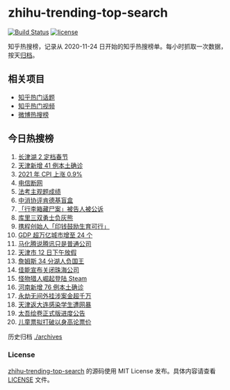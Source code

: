 # zhihu-trending-top-search

[![Build Status](https://github.com/justjavac/zhihu-trending-top-search/workflows/ci/badge.svg?branch=main)](https://github.com/justjavac/zhihu-trending-top-search/actions)
[![license](https://img.shields.io/github/license/justjavac/zhihu-trending-top-search)](https://github.com/justjavac/zhihu-trending-top-search/blob/main/LICENSE)

知乎热搜榜，记录从 2020-11-24 日开始的知乎热搜榜单。每小时抓取一次数据，按天[归档](./archives)。

## 相关项目

- [知乎热门话题](https://github.com/justjavac/zhihu-trending-hot-questions)
- [知乎热门视频](https://github.com/justjavac/zhihu-trending-hot-video)
- [微博热搜榜](https://github.com/justjavac/weibo-trending-hot-search)

## 今日热搜榜

<!-- BEGIN -->
<!-- 最后更新时间 Fri Jan 14 2022 07:07:21 GMT+0800 (China Standard Time) -->

1. [长津湖 2 定档春节](https://www.zhihu.com/search?q=水门桥)
1. [天津新增 41 例本土确诊](https://www.zhihu.com/search?q=天津疫情)
1. [2021 年 CPI 上涨 0.9%](https://www.zhihu.com/search?q=2021cpi)
1. [电信断网](https://www.zhihu.com/search?q=电信断网)
1. [法考主观题成绩](https://www.zhihu.com/search?q=法考主观题)
1. [中消协评肯德基盲盒](https://www.zhihu.com/search?q=肯德基盲盒)
1. [「行李箱藏尸案」被告人被公诉](https://www.zhihu.com/search?q=行李箱藏尸案)
1. [库里三双勇士负灰熊](https://www.zhihu.com/search?q=勇士)
1. [携程创始人「印钱鼓励生育可行」](https://www.zhihu.com/search?q=携程创始人)
1. [GDP 超万亿城市增至 24 个](https://www.zhihu.com/search?q=GDP超万亿城市)
1. [马化腾说腾讯只是普通公司](https://www.zhihu.com/search?q=马化腾)
1. [天津市 12 日下午放假](https://www.zhihu.com/search?q=天津放假)
1. [詹姆斯 34 分湖人负国王](https://www.zhihu.com/search?q=湖人)
1. [佳能宣布关闭珠海公司](https://www.zhihu.com/search?q=佳能)
1. [怪物猎人崛起登陆 Steam](https://www.zhihu.com/search?q=怪物猎人崛起)
1. [河南新增 76 例本土确诊](https://www.zhihu.com/search?q=河南疫情)
1. [永劫无间外挂涉案金超千万](https://www.zhihu.com/search?q=永劫无间)
1. [天津返大连感染学生遭网暴](https://www.zhihu.com/search?q=感染学生被网暴)
1. [太吾绘卷正式版进度公告](https://www.zhihu.com/search?q=太吾绘卷)
1. [儿童票拟打破以身高论票价](https://www.zhihu.com/search?q=儿童票)

<!-- END -->

历史归档 [./archives](./archives)

### License

[zhihu-trending-top-search](https://github.com/justjavac/zhihu-trending-top-search)
的源码使用 MIT License 发布。具体内容请查看 [LICENSE](./LICENSE) 文件。
